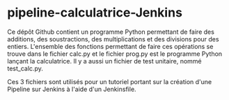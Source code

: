 # pipeline-calculatrice-Jenkins

Ce dépôt Github contient un programme Python permettant de faire des additions, des soustractions, des multiplications et des divisions pour des entiers. L'ensemble des fonctions permettant de faire ces opérations se trouve dans le fichier calc.py et le fichier prog.py est le programme Python lançant la calculatrice. Il y a aussi un fichier de test unitaire, nommé test_calc.py. 

Ces 3 fichiers sont utilisés pour un tutoriel portant sur la création d'une Pipeline sur Jenkins à l'aide d'un Jenkinsfile.
